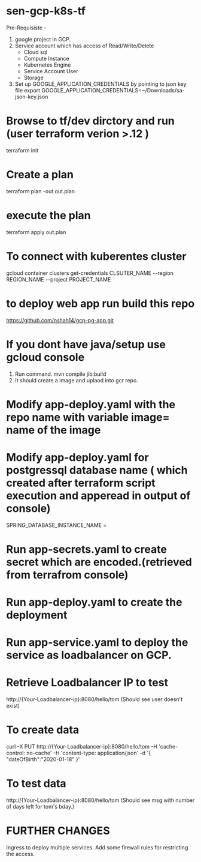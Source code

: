 # sen-gcp-k8s-tf

Pre-Requisiste -
1) google project in GCP.
2) Service account which has access of Read/Write/Delete
   * Cloud sql 
   * Compute Instance 
   * Kubernetes Engine 
   * Service Account User
   * Storage 
3) Set up GOOGLE_APPLICATION_CREDENTIALS by pointing to json key file
export GOOGLE_APPLICATION_CREDENTIALS=~/Downloads/sa-json-key.json



# Browse to tf/dev dirctory and run (user terraform verion >.12 )
terraform init

# Create a plan
terraform plan -out out.plan 

# execute the plan
terraform apply out.plan

# To connect with kuberentes cluster 

gcloud container clusters get-credentials CLSUTER_NAME --region REGION_NAME --project PROJECT_NAME


# to deploy web app run build this repo

https://github.com/nshah14/gcp-pg-app.git

# If you dont have java/setup use gcloud console
  1) Run command. 
     mvn compile jib:build
  2) It should create a image and uplaod into gcr repo.

# Modify app-deploy.yaml with the repo name with variable  image= name of the image
# Modify app-deploy.yaml for postgressql database name ( which created after terraform script execution and apperead in output of console)
   SPRING_DATABASE_INSTANCE_NAME =
# Run app-secrets.yaml to create secret which are encoded.(retrieved from  terrafrom console)
# Run app-deploy.yaml to create the deployment
# Run app-service.yaml to deploy the service as loadbalancer on GCP.
# Retrieve Loadbalancer IP  to test
 http://{Your-Loadbalancer-ip}:8080/hello/tom (Should see user doesn't exist)
# To create data 
curl -X PUT http://{Your-Loadbalancer-ip}:8080/hello/tom -H 'cache-control: no-cache' -H 'content-type: application/json' -d '{ "dateOfBirth":"2020-01-18" }'
# To test data 
http://{Your-Loadbalancer-ip}:8080/hello/tom (Should see  msg with number of days left for tom's bday.)


# FURTHER CHANGES
  Ingress to deploy multiple services.
  Add some firewall rules for restricting the access.
  





